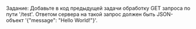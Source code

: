  Задание:
Добавьте в код предыдущей задачи обработку GET запроса по пути '/test'. Ответом
сервера на такой запрос должен быть JSON-объект '{"message": "Hello World!"}'.